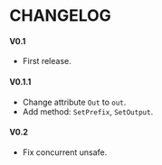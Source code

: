 # CHANGELOG

#### V0.1
* First release.

#### V0.1.1
* Change attribute `Out` to `out`.
* Add method: `SetPrefix`, `SetOutput`.

#### V0.2
* Fix concurrent unsafe.